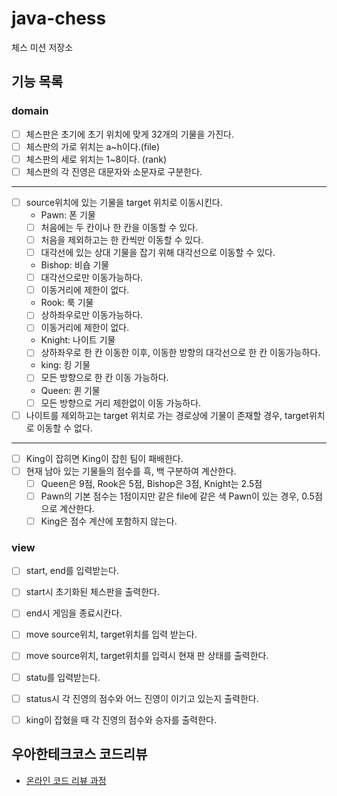 # java-chess

체스 미션 저장소

## 기능 목록
### domain 
- [ ] 체스판은 초기에 초기 위치에 맞게 32개의 기물을 가진다. 
- [ ] 체스판의 가로 위치는 a~h이다.(file) 
- [ ] 체스판의 세로 위치는 1~8이다. (rank)
- [ ] 체스판의 각 진영은 대문자와 소문자로 구분한다.
---  
- [ ] source위치에 있는 기물을 target 위치로 이동시킨다. 
    * Pawn: 폰 기물 
    - [ ] 처음에는 두 칸이나 한 칸을 이동할 수 있다. 
    - [ ] 처음을 제외하고는 한 칸씩만 이동할 수 있다. 
    - [ ] 대각선에 있는 상대 기물을 잡기 위해 대각선으로 이동할 수 있다. 
    
    * Bishop: 비숍 기물
    - [ ] 대각선으로만 이동가능하다. 
    - [ ] 이동거리에 제한이 없다. 
    
    * Rook: 룩 기물 
    - [ ] 상하좌우로만 이동가능하다. 
    - [ ] 이동거리에 제한이 없다. 
    
    * Knight: 나이트 기물 
    - [ ] 상하좌우로 한 칸 이동한 이후, 이동한 방향의 대각선으로 한 칸 이동가능하다. 
    
    * king: 킹 기물 
    - [ ] 모든 방향으로 한 칸 이동 가능하다. 
    
    * Queen: 퀸 기물 
    - [ ] 모든 방향으로 거리 제한없이 이동 가능하다.
    
- [ ] 나이트를 제외하고는 target 위치로 가는 경로상에 기물이 존재할 경우, target위치로 이동할 수 없다.  
---
- [ ] King이 잡히면 King이 잡힌 팀이 패배한다. 
- [ ] 현재 남아 있는 기물들의 점수를 흑, 백 구분하여 계산한다. 
    - [ ] Queen은 9점, Rook은 5점, Bishop은 3점, Knight는 2.5점
    - [ ] Pawn의 기본 점수는 1점이지만 같은 file에 같은 색 Pawn이 있는 경우, 0.5점으로 계산한다. 
    - [ ] King은 점수 계산에 포함하지 않는다. 
### view
- [ ] start, end를 입력받는다. 
- [ ] start시 초기화된 체스판을 출력한다. 
- [ ] end시 게임을 종료시칸다.
- [ ] move source위치, target위치를 입력 받는다. 
- [ ] move source위치, target위치를 입력시 현재 판 상태를 출력한다.   
- [ ] statu를 입력받는다. 
- [ ] status시 각 진영의 점수와 어느 진영이 이기고 있는지 출력한다. 
- [ ] king이 잡혔을 때 각 진영의 점수와 승자를 출력한다.






## 우아한테크코스 코드리뷰

- [온라인 코드 리뷰 과정](https://github.com/woowacourse/woowacourse-docs/blob/master/maincourse/README.md)

